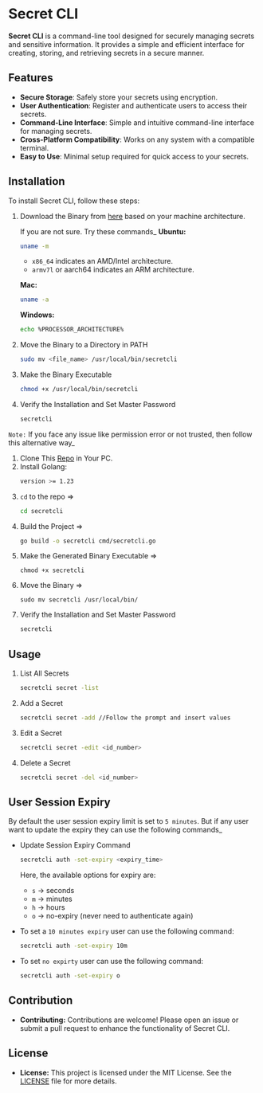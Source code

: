 # Secret CLI

**Secret CLI** is a command-line tool designed for securely managing secrets and sensitive information. It provides a simple and efficient interface for creating, storing, and retrieving secrets in a secure manner.

## Features

- **Secure Storage**: Safely store your secrets using encryption.
- **User Authentication**: Register and authenticate users to access their secrets.
- **Command-Line Interface**: Simple and intuitive command-line interface for managing secrets.
- **Cross-Platform Compatibility**: Works on any system with a compatible terminal.
- **Easy to Use**: Minimal setup required for quick access to your secrets.

## Installation

To install Secret CLI, follow these steps:

1. Download the Binary from [here](https://github.com/mahinops/secretcli/releases) based on your machine architecture.

    If you are not sure. Try these commands_
    **Ubuntu:**
    ```bash
    uname -m
    ```
    - `x86_64` indicates an AMD/Intel architecture.
    - `armv7l` or aarch64 indicates an ARM architecture.


    **Mac:**
    ```bash
    uname -a
    ```

    **Windows:**
    ```bash
    echo %PROCESSOR_ARCHITECTURE%
    ```


2. Move the Binary to a Directory in PATH
    ```bash
    sudo mv <file_name> /usr/local/bin/secretcli
    ```
3. Make the Binary Executable
    ```bash
    chmod +x /usr/local/bin/secretcli
    ```

4. Verify the Installation and Set Master Password
    ```bash
    secretcli
    ```

`Note:` If you face any issue like permission error or not trusted, then follow this alternative way_

1. Clone This [Repo](https://github.com/mahinops/secretcli) in Your PC.
2. Install Golang:
    ```bash
    version >= 1.23
    ```
3. `cd` to the repo => 
    ```bash
    cd secretcli
    ```
4. Build the Project => 
    ```bash
    go build -o secretcli cmd/secretcli.go
    ```
5. Make the Generated Binary Executable => 
    ```
    chmod +x secretcli
    ```
6. Move the Binary => 
    ```
    sudo mv secretcli /usr/local/bin/
    ```
7. Verify the Installation and Set Master Password
    ```bash
    secretcli
    ```

## Usage
1. List All Secrets
    ```bash
    secretcli secret -list
    ```

2. Add a Secret
    ```bash
    secretcli secret -add //Follow the prompt and insert values
    ```

3. Edit a Secret
    ```bash
    secretcli secret -edit <id_number>
    ```
4. Delete a Secret
    ```bash
    secretcli secret -del <id_number>
    ```

## User Session Expiry
By default the user session expiry limit is set to `5 minutes`. But if any user want to update the expiry they can use the following commands_
- Update Session Expiry Command

    ```bash
    secretcli auth -set-expiry <expiry_time>
    ```

    Here, the available options for expiry are:
    - `s` -> seconds
    - `m` -> minutes
    - `h` -> hours
    - `o` -> no-expiry (never need to authenticate again)

- To set a `10 minutes expiry` user can use the following command:

    ```bash
    secretcli auth -set-expiry 10m
    ```
- To set `no expirty` user can use the following command:

    ```bash
    secretcli auth -set-expiry o
    ```


## Contribution
- **Contributing:** Contributions are welcome! Please open an issue or submit a pull request to enhance the functionality of Secret CLI.

## License
- **License:** This project is licensed under the MIT License. See the [LICENSE](https://github.com/mahinops/secretcli/blob/main/LICENSE) file for more details.

